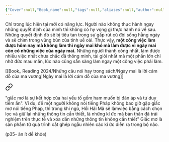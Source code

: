 ```yaml
---
{"Cover":null,"Book_name":null,"tags":null,"aliases":null,"author":null,"link":null,"dg-publish":true,"permalink":"/Book_ Reading 2024/Những câu nói hay trong sách/không có lúc nào bằng được lúc hiện tại/","dgPassFrontmatter":true,"noteIcon":"2","created":"2023-12-15T06:59:28.800+07:00","updated":"2023-12-21T17:56:41.000+07:00"}
---
```


Chỉ trong lúc hiện tại mới có năng lực. Người nào không thực hành ngay những quyết định của mình thì không có hy vọng gì thực hành nó về sau. Những quyết định đó sẽ bị tiêu tan trong sự gấp rút củ đời sống hằng ngày và sẽ chìm trong vũng bùn của tính uể oải.
Thực vậy, **một công việc làm được hôm nay mà không làm thì ngày mai khó mà làm được vì ngày mai còn có những việc của ngày mai.** Những người thành công nhất, làm được nhiều việc nhất chưa chắc đã thông minh, tài giỏi nhất mà một phần lớn chỉ nhờ đức mau mắn, lúc nào cũng sẵn sàng làm ngay một công việc phải làm.

[[Book_ Reading 2024/Những câu nói hay trong sách/Ngày mai là lời cám dỗ của ma vương\|Ngày mai là lời cám dỗ của ma vương]]

<div class="transclusion internal-embed is-loaded"><a class="markdown-embed-link" href="/book-reading-2024/nhung-cau-noi-hay-trong-sach/giac-mo/" aria-label="Open link"><svg xmlns="http://www.w3.org/2000/svg" width="24" height="24" viewBox="0 0 24 24" fill="none" stroke="currentColor" stroke-width="2" stroke-linecap="round" stroke-linejoin="round" class="svg-icon lucide-link"><path d="M10 13a5 5 0 0 0 7.54.54l3-3a5 5 0 0 0-7.07-7.07l-1.72 1.71"></path><path d="M14 11a5 5 0 0 0-7.54-.54l-3 3a5 5 0 0 0 7.07 7.07l1.71-1.71"></path></svg></a><div class="markdown-embed">




"giấc mơ là sự kết hợp của hai yếu tố gồm ham muốn bị đàn áp  và tư duy tiềm ẩn". Ví dụ, để một người không nói tiếng Pháp không bao  giờ gặp giấc mơ nói tiếng Pháp, thì trong khi ngủ, Hồi Hải Mã sẽ làmviệc bằng cách chọn lọc và giữ lại những thông tin cần thiết, là những kí  ức mà bản thân đã trải nghiệm trên thực tế và xóa dần những thông tin  không cần thiết"
Giấc mơ là sản phẩm từ quá trình cắt ghép ngẫu nhiên các kí ức diễn ra  trong bộ não.


(p35- ăn ít để khỏe)


</div></div>
